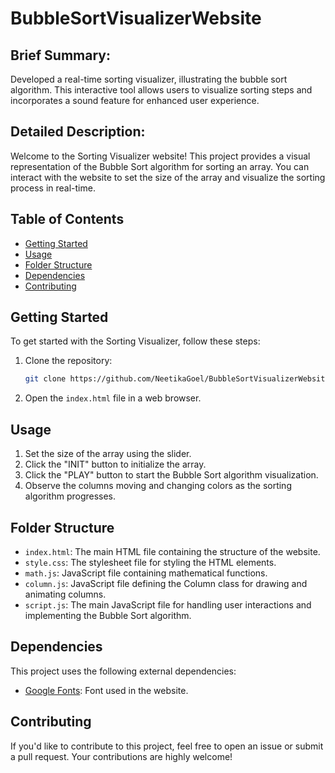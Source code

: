 # BubbleSortVisualizerWebsite

## Brief Summary:
Developed a real-time sorting visualizer, illustrating the bubble sort algorithm. This interactive tool allows users to visualize sorting steps and incorporates a sound feature for enhanced user experience. 

## Detailed Description:

Welcome to the Sorting Visualizer website! This project provides a visual representation of the Bubble Sort algorithm for sorting an array. You can interact with the website to set the size of the array and visualize the sorting process in real-time.

## Table of Contents
- [Getting Started](#getting-started)
- [Usage](#usage)
- [Folder Structure](#folder-structure)
- [Dependencies](#dependencies)
- [Contributing](#contributing)

## Getting Started

To get started with the Sorting Visualizer, follow these steps:

1. Clone the repository:

   ```bash
   git clone https://github.com/NeetikaGoel/BubbleSortVisualizerWebsite.git
   ```

2. Open the `index.html` file in a web browser.

## Usage

1. Set the size of the array using the slider.
2. Click the "INIT" button to initialize the array.
3. Click the "PLAY" button to start the Bubble Sort algorithm visualization.
4. Observe the columns moving and changing colors as the sorting algorithm progresses.

## Folder Structure

- `index.html`: The main HTML file containing the structure of the website.
- `style.css`: The stylesheet file for styling the HTML elements.
- `math.js`: JavaScript file containing mathematical functions.
- `column.js`: JavaScript file defining the Column class for drawing and animating columns.
- `script.js`: The main JavaScript file for handling user interactions and implementing the Bubble Sort algorithm.

## Dependencies

This project uses the following external dependencies:

- [Google Fonts](https://fonts.googleapis.com/css2?family=Kenia&display=swap): Font used in the website.

## Contributing

If you'd like to contribute to this project, feel free to open an issue or submit a pull request. Your contributions are highly welcome!

